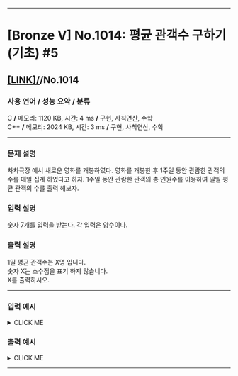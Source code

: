 <hr>

# [Bronze V] No.1014: 평균 관객수 구하기 (기초) #5 

## [[LINK]/](http://ascode.org/problem.php?id=1014)/No.1014 

### 사용 언어 / 성능 요약 / 분류 

C **/** 메모리: 1120 KB, 시간: 4 ms **/** 구현, 사칙연산, 수학 <br>
C++ **/** 메모리: 2024 KB, 시간: 3 ms **/** 구현, 사칙연산, 수학 <br>

<hr>

### 문제 설명 

차차극장 에서 새로운 영화를 개봉하였다. 영화를 개봉한 후 1주일 동안 관람한 관객의 수를 매일 집계 하였다고 하자. 1주일 동안 관람한 관객의 총 인원수를 이용하여 일일 평균 관객의 수를 출력 해보자. <br>

### 입력 설명 

숫자 7개를 입력을 받는다. 각 입력은 양수이다. <br>

### 출력 설명 

1일 평균 관객수는 X명 입니다. <br>
숫자 X는 소수점을 표기 하지 않습니다. <br>
X를 출력하시오. <br>

<hr>

### 입력 예시

<details><summary>CLICK ME</summary>
<pre>
<strong>432 443 564 499 681 1807 1543</strong>
</pre>
</details>

### 출력 예시

<details><summary>CLICK ME</summary>
<pre>
<strong>852</strong>
</pre>
</details>

<hr>
